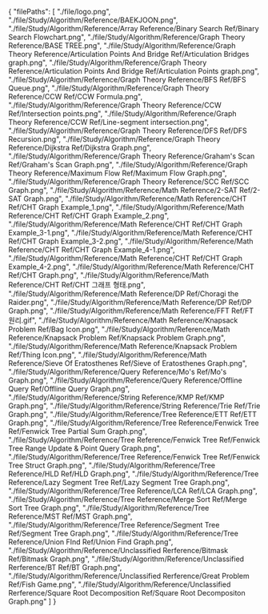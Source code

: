 {
  "filePaths": [
    "./file/logo.png",
    "./file/Study/Algorithm/Reference/BAEKJOON.png",
    "./file/Study/Algorithm/Reference/Array Reference/Binary Search Ref/Binary Search Flowchart.png",
    "./file/Study/Algorithm/Reference/Graph Theory Reference/BASE TREE.png",
    "./file/Study/Algorithm/Reference/Graph Theory Reference/Articulation Points And Bridge Ref/Articulation Bridges graph.png",
    "./file/Study/Algorithm/Reference/Graph Theory Reference/Articulation Points And Bridge Ref/Articulation Points graph.png",
    "./file/Study/Algorithm/Reference/Graph Theory Reference/BFS Ref/BFS Queue.png",
    "./file/Study/Algorithm/Reference/Graph Theory Reference/CCW Ref/CCW Formula.png",
    "./file/Study/Algorithm/Reference/Graph Theory Reference/CCW Ref/Intersection points.png",
    "./file/Study/Algorithm/Reference/Graph Theory Reference/CCW Ref/Line-segment intersection.png",
    "./file/Study/Algorithm/Reference/Graph Theory Reference/DFS Ref/DFS Recursion.png",
    "./file/Study/Algorithm/Reference/Graph Theory Reference/Dijkstra Ref/Dijkstra Graph.png",
    "./file/Study/Algorithm/Reference/Graph Theory Reference/Graham's Scan Ref/Graham's Scan Graph.png",
    "./file/Study/Algorithm/Reference/Graph Theory Reference/Maximum Flow Ref/Maximum Flow Graph.png",
    "./file/Study/Algorithm/Reference/Graph Theory Reference/SCC Ref/SCC Graph.png",
    "./file/Study/Algorithm/Reference/Math Reference/2-SAT Ref/2-SAT Graph.png",
    "./file/Study/Algorithm/Reference/Math Reference/CHT Ref/CHT Graph Example_1.png",
    "./file/Study/Algorithm/Reference/Math Reference/CHT Ref/CHT Graph Example_2.png",
    "./file/Study/Algorithm/Reference/Math Reference/CHT Ref/CHT Graph Example_3-1.png",
    "./file/Study/Algorithm/Reference/Math Reference/CHT Ref/CHT Graph Example_3-2.png",
    "./file/Study/Algorithm/Reference/Math Reference/CHT Ref/CHT Graph Example_4-1.png",
    "./file/Study/Algorithm/Reference/Math Reference/CHT Ref/CHT Graph Example_4-2.png",
    "./file/Study/Algorithm/Reference/Math Reference/CHT Ref/CHT Graph.png",
    "./file/Study/Algorithm/Reference/Math Reference/CHT Ref/CHT 그래프 형태.png",
    "./file/Study/Algorithm/Reference/Math Reference/DP Ref/Choragi the Raider.png",
    "./file/Study/Algorithm/Reference/Math Reference/DP Ref/DP Graph.png",
    "./file/Study/Algorithm/Reference/Math Reference/FFT Ref/FT 원리.gif",
    "./file/Study/Algorithm/Reference/Math Reference/Knapsack Problem Ref/Bag Icon.png",
    "./file/Study/Algorithm/Reference/Math Reference/Knapsack Problem Ref/Knapsack Problem Graph.png",
    "./file/Study/Algorithm/Reference/Math Reference/Knapsack Problem Ref/Thing Icon.png",
    "./file/Study/Algorithm/Reference/Math Reference/Sieve Of Eratosthenes Ref/Sieve of Eratosthenes Graph.png",
    "./file/Study/Algorithm/Reference/Query Reference/Mo's Ref/Mo's Graph.png",
    "./file/Study/Algorithm/Reference/Query Reference/Offline Query Ref/Offline Query Graph.png",
    "./file/Study/Algorithm/Reference/String Reference/KMP Ref/KMP Graph.png",
    "./file/Study/Algorithm/Reference/String Reference/Trie Ref/Trie Graph.png",
    "./file/Study/Algorithm/Reference/Tree Reference/ETT Ref/ETT Graph.png",
    "./file/Study/Algorithm/Reference/Tree Reference/Fenwick Tree Ref/Fenwick Tree Partial Sum Graph.png",
    "./file/Study/Algorithm/Reference/Tree Reference/Fenwick Tree Ref/Fenwick Tree Range Update & Point Query Graph.png",
    "./file/Study/Algorithm/Reference/Tree Reference/Fenwick Tree Ref/Fenwick Tree Struct Graph.png",
    "./file/Study/Algorithm/Reference/Tree Reference/HLD Ref/HLD Graph.png",
    "./file/Study/Algorithm/Reference/Tree Reference/Lazy Segment Tree Ref/Lazy Segment Tree Graph.png",
    "./file/Study/Algorithm/Reference/Tree Reference/LCA Ref/LCA Graph.png",
    "./file/Study/Algorithm/Reference/Tree Reference/Merge Sort Ref/Merge Sort Tree Graph.png",
    "./file/Study/Algorithm/Reference/Tree Reference/MST Ref/MST Graph.png",
    "./file/Study/Algorithm/Reference/Tree Reference/Segment Tree Ref/Segment Tree Graph.png",
    "./file/Study/Algorithm/Reference/Tree Reference/Union FInd Ref/Union Find Graph.png",
    "./file/Study/Algorithm/Reference/Unclassified Rerference/Bitmask Ref/Bitmask Graph.png",
    "./file/Study/Algorithm/Reference/Unclassified Rerference/BT Ref/BT Graph.png",
    "./file/Study/Algorithm/Reference/Unclassified Rerference/Great Problem Ref/Fish Game.png",
    "./file/Study/Algorithm/Reference/Unclassified Rerference/Square Root Decomposition Ref/Square Root Decompositon Graph.png"
  ]
}